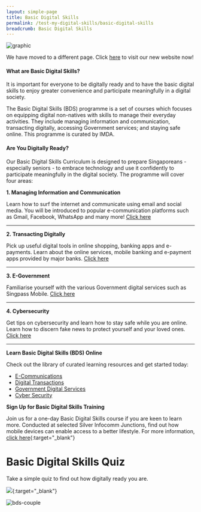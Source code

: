 ```yaml
---
layout: simple-page
title: Basic Digital Skills
permalink: /test-my-digital-skills/basic-digital-skills
breadcrumb: Basic Digital Skills
---
```

![graphic](/images/bds/bds-right-v2.jpg)

We have moved to a different page. Click <a href="https://www.imda.gov.sg/seniorsgodigital" target="_blank">here</a> to visit our new website now!

#### **What are Basic Digital Skills?**<br>

It is important for everyone to be digitally ready and to have the basic digital skills to enjoy greater convenience and participate meaningfully in a digital society.<br>

The Basic Digital Skills (BDS) programme is a set of courses which focuses on equipping digital non-natives with skills to manage their everyday activities. They include managing information and communication, transacting digitally, accessing Government services; and staying safe online. This programme is curated by IMDA.<br>

#### **Are You Digitally Ready?**<br>

Our Basic Digital Skills Curriculum is designed to prepare Singaporeans - especially seniors - to embrace technology and use it confidently to participate meaningfully in the digital society. The programme will cover four areas:<br>


**1. Managing Information and Communication**<br>

Learn how to surf the internet and communicate using email and social media. You will be introduced to popular e-communication platforms such as Gmail, Facebook, WhatsApp and many more! [Click here](/learn-digital-skills/learn-online/e-communications-bds/)<br>

---

**2. Transacting Digitally**<br>

Pick up useful digital tools in online shopping, banking apps and e-payments. Learn about the online services, mobile banking and e-payment apps provided by major banks. [Click here](/learn-digital-skills/learn-online/digital-transactions-bds/)<br>

---

**3. E-Government**<br>

Familiarise yourself with the various Government digital services such as Singpass Mobile. [Click here](/learn-digital-skills/learn-online/government-digital-services-bds/)<br>

---

**4. Cybersecurity**<br>

Get tips on cybersecurity and learn how to stay safe while you are online. Learn how to discern fake news to protect yourself and your loved ones. [Click here](/learn-digital-skills/learn-online/cyber-security-bds/)<br>

---

**Learn Basic Digital Skills (BDS) Online**<br>

Check out the library of curated learning resources and get started today:<br>

* [E-Communications](/learn-digital-skills/learn-online/e-communications-bds/)<br> 
* [Digital Transactions](/learn-digital-skills/learn-online/digital-transactions-bds/)<br>
* [Government Digital Services](/learn-digital-skills/learn-online/government-digital-services-bds/)<br>
* [Cyber Security](/learn-digital-skills/learn-online/cyber-security-bds/)<br>


**Sign Up for Basic Digital Skills Training**<br>

Join us for a one-day Basic Digital Skills course if you are keen to learn more. Conducted at selected Silver Infocomm Junctions, find out how mobile devices can enable access to a better lifestyle. For more information, [click here](https://rsvp.org.sg/cyberguide/){:target="_blank"}<br>

# Basic Digital Skills Quiz<br>

Take a simple quiz to find out how digitally ready you are.<br>

[<img src="/images/bds/bds-quiz-button.jpeg">](https://confirmation.gevme.com/BDS_Quiz/landing/){:target="_blank"}
   
![bds-couple](/images/bds/bds-couple.jpg)

